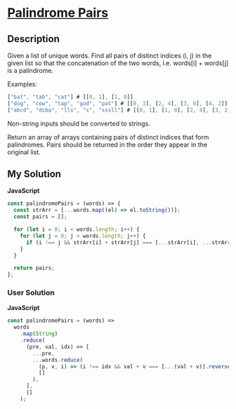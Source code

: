 # [Palindrome Pairs](https://www.codewars.com/kata/5772ded6914da62b4b0000f8)

## Description

Given a list of unique words. Find all pairs of distinct indices (i, j) in the given list so that the concatenation of the two words, i.e. words[i] + words[j] is a palindrome.

Examples:

```js
["bat", "tab", "cat"] # [[0, 1], [1, 0]]
["dog", "cow", "tap", "god", "pat"] # [[0, 3], [2, 4], [3, 0], [4, 2]]
["abcd", "dcba", "lls", "s", "sssll"] # [[0, 1], [1, 0], [2, 4], [3, 2]]
```

Non-string inputs should be converted to strings.

Return an array of arrays containing pairs of distinct indices that form palindromes. Pairs should be returned in the order they appear in the original list.

## My Solution

**JavaScript**

```js
const palindromePairs = (words) => {
  const strArr = [...words.map((el) => el.toString())];
  const pairs = [];

  for (let i = 0; i < words.length; i++) {
    for (let j = 0; j < words.length; j++) {
      if (i !== j && strArr[i] + strArr[j] === [...strArr[i], ...strArr[j]].reverse().join('')) pairs.push([i, j]);
    }
  }

  return pairs;
};
```

### User Solution

**JavaScript**

```js
const palindromePairs = (words) =>
  words
    .map(String)
    .reduce(
      (pre, val, idx) => [
        ...pre,
        ...words.reduce(
          (p, v, i) => (i !== idx && val + v === [...(val + v)].reverse().join(``) ? [...p, [idx, i]] : p),
          []
        ),
      ],
      []
    );
```
